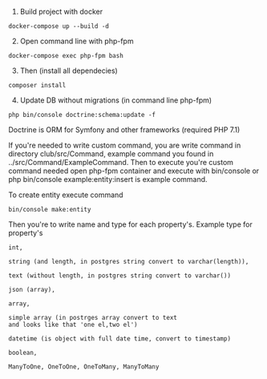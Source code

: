 1. Build project with docker
~~~
docker-compose up --build -d
~~~
2. Open command line with php-fpm
~~~
docker-compose exec php-fpm bash
~~~
3. Then (install all dependecies)
~~~
composer install
~~~
4. Update DB without migrations (in command line php-fpm)
~~~
php bin/console doctrine:schema:update -f
~~~

Doctrine is ORM for Symfony and other frameworks (required PHP 7.1)

If you're needed to write custom command, you are write command in directory 
club/src/Command, example command you found in ../src/Command/ExampleCommand.
Then to execute you're custom command needed open php-fpm container and execute with
bin/console or php bin/console example:entity:insert is example command.

To create entity execute command
~~~
bin/console make:entity
~~~
Then you're to write name and type for each property's.
Example type for property's
~~~
int,

string (and length, in postgres string convert to varchar(length)),

text (without length, in postgres string convert to varchar())

json (array),

array,

simple array (in postrges array convert to text
and looks like that 'one el,two el')

datetime (is object with full date time, convert to timestamp)

boolean,

ManyToOne, OneToOne, OneToMany, ManyToMany
~~~
